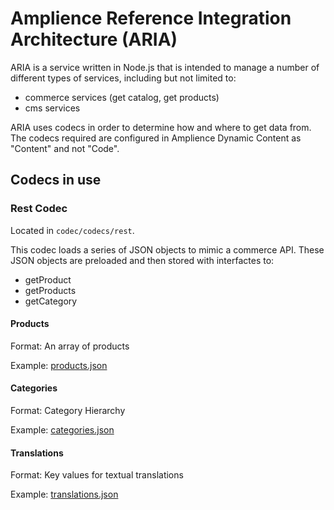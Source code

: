 # Amplience Reference Integration Architecture (ARIA)

ARIA is a service written in Node.js that is intended to manage a number of different types of services, including but not limited to:

* commerce services (get catalog, get products)
* cms services

ARIA uses codecs in order to determine how and where to get data from. The codecs required are configured in Amplience Dynamic Content as "Content" and not "Code".

## Codecs in use

### Rest Codec
Located in `codec/codecs/rest`.

This codec loads a series of JSON objects to mimic a commerce API. These JSON objects are preloaded and then stored with interfactes to:
* getProduct
* getProducts
* getCategory

#### Products

Format: An array of products

Example: [products.json](https://nova-amprsa-product-catalog.s3.us-east-2.amazonaws.com/products.json)

#### Categories

Format: Category Hierarchy

Example: [categories.json](https://nova-amprsa-product-catalog.s3.us-east-2.amazonaws.com/categories.json)

#### Translations

Format: Key values for textual translations

Example: [translations.json](https://nova-amprsa-product-catalog.s3.us-east-2.amazonaws.com/translations.json)





